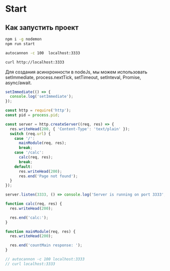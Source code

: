 # Start

## Как запустить проект

```bash
npm i -g nodemon
npm run start
```

```bash
autocannon -c 100  localhost:3333

curl http://localhost:3333
```

Для создания асинхронности в nodeJs, мы можем использовать setImmediate, process.nextTick, setTimeout, setInteval, Promise, async/await.

```js
setImmediate(() => {
  console.log('setImmediate');
});
```

```js
const http = require('http');
const pid = process.pid;

const server = http.createServer((req, res) => {
  res.writeHead(200, { 'Content-Type': 'text/plain' });
  switch (req.url) {
    case '/':
      mainModule(req, res);
      break;
    case '/calc':
      calc(req, res);
      break;
    default:
      res.writeHead(200);
      res.end('Page not found');
  }
});

server.listen(3333, () => console.log('Server is running on port 3333', pid));

function calc(req, res) {
  res.writeHead(200);

  res.end('calc:');
}

function mainModule(req, res) {
  res.writeHead(200);

  res.end('countMain response: ');
}

// autocannon -c 100 localhost:3333
// curl localhost:3333
```
